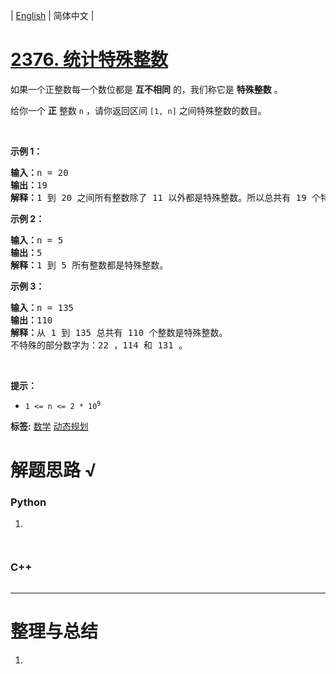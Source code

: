 | [English](README_EN.md) | 简体中文 |

# [2376. 统计特殊整数](https://leetcode.cn/problems/count-special-integers)
<p>如果一个正整数每一个数位都是 <strong>互不相同</strong>&nbsp;的，我们称它是 <strong>特殊整数</strong> 。</p>

<p>给你一个 <strong>正</strong>&nbsp;整数&nbsp;<code>n</code>&nbsp;，请你返回区间<em>&nbsp;</em><code>[1, n]</code>&nbsp;之间特殊整数的数目。</p>

<p>&nbsp;</p>

<p><strong>示例 1：</strong></p>

<pre>
<b>输入：</b>n = 20
<b>输出：</b>19
<b>解释：</b>1 到 20 之间所有整数除了 11 以外都是特殊整数。所以总共有 19 个特殊整数。
</pre>

<p><strong>示例 2：</strong></p>

<pre>
<b>输入：</b>n = 5
<b>输出：</b>5
<b>解释：</b>1 到 5 所有整数都是特殊整数。
</pre>

<p><strong>示例 3：</strong></p>

<pre>
<b>输入：</b>n = 135
<b>输出：</b>110
<b>解释：</b>从 1 到 135 总共有 110 个整数是特殊整数。
不特殊的部分数字为：22 ，114 和 131 。</pre>

<p>&nbsp;</p>

<p><strong>提示：</strong></p>

<ul>
	<li><code>1 &lt;= n &lt;= 2 * 10<sup>9</sup></code></li>
</ul>

**标签:**  [数学](https://leetcode.cn/tag/math) [动态规划](https://leetcode.cn/tag/dynamic-programming) 
# 解题思路 √

### Python

1. 

```python

```


```python

```

### C++

```cpp

```

---



# 整理与总结

1. 